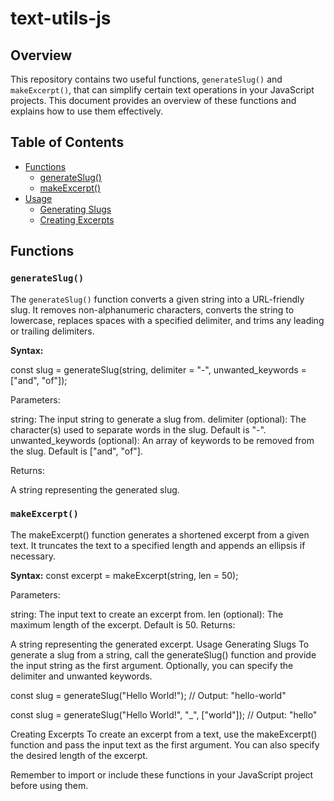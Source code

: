 # text-utils-js

## Overview

This repository contains two useful functions, `generateSlug()` and `makeExcerpt()`, that can simplify certain text operations in your JavaScript projects. This document provides an overview of these functions and explains how to use them effectively.

## Table of Contents
- [Functions](#functions)
  - [generateSlug()](#generateslug)
  - [makeExcerpt()](#makeexcerpt)
- [Usage](#usage)
  - [Generating Slugs](#generating-slugs)
  - [Creating Excerpts](#creating-excerpts)

## Functions

### `generateSlug()`

The `generateSlug()` function converts a given string into a URL-friendly slug. It removes non-alphanumeric characters, converts the string to lowercase, replaces spaces with a specified delimiter, and trims any leading or trailing delimiters.

**Syntax:**

const slug = generateSlug(string, delimiter = "-", unwanted_keywords = ["and", "of"]);

Parameters:

string: The input string to generate a slug from.
delimiter (optional): The character(s) used to separate words in the slug. Default is "-".
unwanted_keywords (optional): An array of keywords to be removed from the slug. Default is ["and", "of"].

Returns:

A string representing the generated slug.

### `makeExcerpt()`
The makeExcerpt() function generates a shortened excerpt from a given text. It truncates the text to a specified length and appends an ellipsis if necessary.

**Syntax:**
const excerpt = makeExcerpt(string, len = 50);

Parameters:

string: The input text to create an excerpt from.
len (optional): The maximum length of the excerpt. Default is 50.
Returns:

A string representing the generated excerpt.
Usage
Generating Slugs
To generate a slug from a string, call the generateSlug() function and provide the input string as the first argument. Optionally, you can specify the delimiter and unwanted keywords.

const slug = generateSlug("Hello World!"); // Output: "hello-world"

const slug = generateSlug("Hello World!", "_", ["world"]); // Output: "hello"

Creating Excerpts
To create an excerpt from a text, use the makeExcerpt() function and pass the input text as the first argument. You can also specify the desired length of the excerpt.

Remember to import or include these functions in your JavaScript project before using them.

